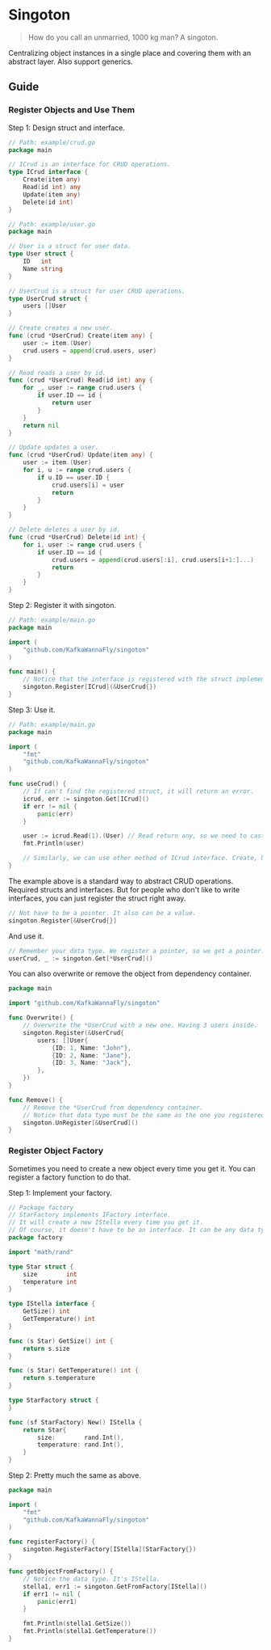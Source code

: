# Singoton

> How do you call an unmarried, 1000 kg man? A singoton.

Centralizing object instances in a single place and covering them with an abstract layer. Also support generics.

## Guide

### Register Objects and Use Them
Step 1: Design struct and interface.
```go
// Path: example/crud.go
package main

// ICrud is an interface for CRUD operations.
type ICrud interface {
	Create(item any)
	Read(id int) any
	Update(item any)
	Delete(id int)
}
```

```go
// Path: example/user.go
package main

// User is a struct for user data.
type User struct {
    ID   int
    Name string
}

// UserCrud is a struct for user CRUD operations.
type UserCrud struct {
    users []User
}

// Create creates a new user.
func (crud *UserCrud) Create(item any) {
    user := item.(User)
    crud.users = append(crud.users, user)
}

// Read reads a user by id.
func (crud *UserCrud) Read(id int) any {
    for _, user := range crud.users {
        if user.ID == id {
            return user
        }
    }
    return nil
}

// Update updates a user.
func (crud *UserCrud) Update(item any) {
    user := item.(User)
    for i, u := range crud.users {
        if u.ID == user.ID {
            crud.users[i] = user
            return
        }
    }
}

// Delete deletes a user by id.
func (crud *UserCrud) Delete(id int) {
    for i, user := range crud.users {
        if user.ID == id {
            crud.users = append(crud.users[:i], crud.users[i+1:]...)
            return
        }
    }
}
```

Step 2: Register it with singoton.
```go
// Path: example/main.go
package main

import (
	"github.com/KafkaWannaFly/singoton"
)

func main() {
	// Notice that the interface is registered with the struct implementing it.
	singoton.Register[ICrud](&UserCrud{})
}

```

Step 3: Use it.

```go
// Path: example/main.go
package main

import (
	"fmt"
	"github.com/KafkaWannaFly/singoton"
)

func useCrud() {
	// If can't find the registered struct, it will return an error.
	icrud, err := singoton.Get[ICrud]()
	if err != nil {
		panic(err)
	}

	user := icrud.Read(1).(User) // Read return any, so we need to cast it to User.
	fmt.Println(user)

	// Similarly, we can use other method of ICrud interface. Create, Update, Delete.
}

```


The example above is a standard way to abstract CRUD operations. Required structs and interfaces. But for people who don't like to write interfaces, you can just register the struct right away.

```go
// Not have to be a pointer. It also can be a value.
singoton.Register[&UserCrud{}]
```
And use it.
```go
// Remember your data type. We register a pointer, so we get a pointer.
userCrud, _ := singoton.Get[*UserCrud]()
```

You can also overwrite or remove the object from dependency container.

```go
package main

import "github.com/KafkaWannaFly/singoton"

func Overwrite() {
	// Overwrite the *UserCrud with a new one. Having 3 users inside.
	singoton.Register(&UserCrud{
		users: []User{
			{ID: 1, Name: "John"},
			{ID: 2, Name: "Jane"},
			{ID: 3, Name: "Jack"},
		},
	})
}

func Remove() {
	// Remove the *UserCrud from dependency container.
	// Notice that data type must be the same as the one you registered.
	singoton.UnRegister[&UserCrud]()
}

```

### Register Object Factory

Sometimes you need to create a new object every time you get it. You can register a factory function to do that.

Step 1: Implement your factory.

```go
// Package factory 
// StarFactory implements IFactory interface.
// It will create a new IStella every time you get it.
// Of course, it doesn't have to be an interface. It can be any data type.
package factory

import "math/rand"

type Star struct {
	size        int
	temperature int
}

type IStella interface {
	GetSize() int
	GetTemperature() int
}

func (s Star) GetSize() int {
	return s.size
}

func (s Star) GetTemperature() int {
	return s.temperature
}

type StarFactory struct {
}

func (sf StarFactory) New() IStella {
	return Star{
		size:        rand.Int(),
		temperature: rand.Int(),
	}
}

```

Step 2: Pretty much the same as above.

```go
package main

import (
	"fmt"
	"github.com/KafkaWannaFly/singoton"
)

func registerFactory() {
	singoton.RegisterFactory[IStella](StarFactory{})
}

func getObjectFromFactory() {
	// Notice the data type. It's IStella.
	stella1, err1 := singoton.GetFromFactory[IStella]()
	if err1 != nil {
		panic(err1)
	}

	fmt.Println(stella1.GetSize())
	fmt.Println(stella1.GetTemperature())
}

```